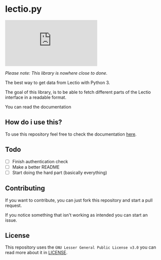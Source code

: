 # lectio.py

![](https://img.shields.io/github/license/dnorhoj/lectio.py)


*Please note: This library is nowhere close to done.*

The best way to get data from Lectio with Python 3.

The goal of this library,
is to be able to fetch different parts of the Lectio interface in a readable format.

You can read the documentation

## How do i use this?

To use this repository feel free to check the documentation [here](https://lectiopy.rtfd.io/).

## Todo

* [ ] Finish authentication check
* [ ] Make a better README
* [ ] Start doing the hard part (basically everything)

## Contributing

If you want to contribute, you can just fork this repository and start a pull request.

If you notice something that isn't working as intended you can start an issue.

## License

This repository uses the `GNU Lesser General Public License v3.0` you can read more about it in [LICENSE](LICENSE).